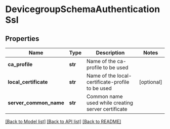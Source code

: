 # DevicegroupSchemaAuthenticationSsl

## Properties
Name | Type | Description | Notes
------------ | ------------- | ------------- | -------------
**ca_profile** | **str** | Name of the ca-profile to be used | 
**local_certificate** | **str** | Name of the local-certificate-profile to be used | [optional] 
**server_common_name** | **str** | Common name used while creating server certificate | 

[[Back to Model list]](../README.md#documentation-for-models) [[Back to API list]](../README.md#documentation-for-api-endpoints) [[Back to README]](../README.md)


